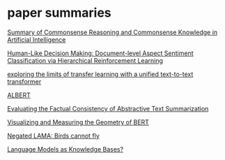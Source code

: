 # paper summaries

[Summary of Commonsense Reasoning and Commonsense Knowledge in Artificial Intelligence](https://www.notion.so/b463e721f64949a2af162cde8661d274)

[Human-Like Decision Making: Document-level Aspect Sentiment
Classification via Hierarchical Reinforcement Learning](https://www.notion.so/2c5e75aa7791472d90d2e8590c47e71a)

[exploring the limits of transfer learning with a unified text-to-text transformer](https://www.notion.so/161f54f56df047a4b5fe6cebb5bbf1ef)

[ALBERT](https://www.notion.so/7083c8a9f3f2400e973266d6de16658d)

[Evaluating the Factual Consistency of Abstractive Text Summarization](https://www.notion.so/177479e9296644c1ae8010fbdb47a73c)

[Visualizing and Measuring the Geometry of BERT](https://www.notion.so/226b98a9110442fa8120e84dc107b692)

[Negated LAMA: Birds cannot fly](https://www.notion.so/c92fca5a5d704e769c5346c51842d8e4)

[Language Models as Knowledge Bases?](https://www.notion.so/040d84214c0c45d39e309cea6ab68d88)
